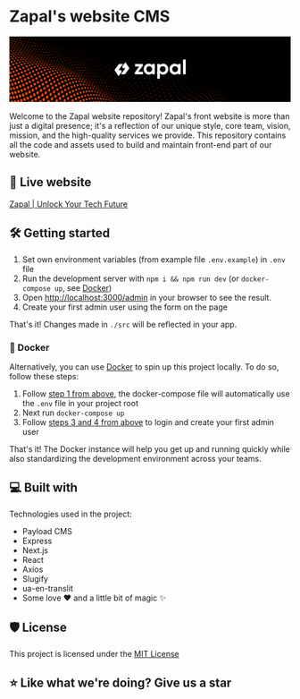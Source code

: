 # Zapal's website CMS

[![](/github-banner.jpg)](https://www.zapal.tech)

Welcome to the Zapal website repository! Zapal's front website is more than just a digital presence; it's a reflection
of our unique style, core team, vision, mission, and the high-quality services we provide. This repository contains all
the code and assets used to build and maintain front-end part of our website.

## 🚀 Live website

[Zapal | Unlock Your Tech Future](https://www.zapal.tech)

## 🛠️ Getting started

1. Set own environment variables (from example file `.env.example`) in `.env` file
2. Run the development server with `npm i && npm run dev` (or `docker-compose up`, see [Docker](#%F0%9F%90%B3%20Docker))
3. Open [http://localhost:3000/admin](http://localhost:3000/admin) in your browser to see the result.
4. Create your first admin user using the form on the page

That's it! Changes made in `./src` will be reflected in your app.

### 🐳 Docker

Alternatively, you can use [Docker](https://www.docker.com) to spin up this project locally. To do so, follow these
steps:

1. Follow [step 1 from above](#%F0%9F%9B%A0%EF%B8%8F%20Getting%20started), the docker-compose file will automatically
   use the `.env` file in your project root
2. Next run `docker-compose up`
3. Follow [steps 3 and 4 from above](#%F0%9F%9B%A0%EF%B8%8F%20Getting%20started) to login and create your first admin
   user

That's it! The Docker instance will help you get up and running quickly while also standardizing the development
environment across your teams.

## 💻 Built with

Technologies used in the project:

- Payload CMS
- Express
- Next.js
- React
- Axios
- Slugify
- ua-en-translit
- Some love ❤️ and a little bit of magic ✨

## 🛡️ License

This project is licensed under the [MIT License](/LICENSE)

## ⭐ Like what we're doing? Give us a star
